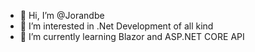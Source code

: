- 👋 Hi, I’m @Jorandbe
- 👀 I’m interested in .Net Development of all kind
- 🌱 I’m currently learning Blazor and ASP.NET CORE API

<!---
Jorandbe/Jorandbe is a ✨ special ✨ repository because its `README.md` (this file) appears on your GitHub profile.
You can click the Preview link to take a look at your changes.
--->
